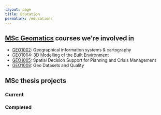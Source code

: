 ```yaml
---
layout: page
title: Education
permalink: /education/
---
```


## [MSc Geomatics](http://www.geomatics.tudelft.nl) courses we're involved in

  * [GEO1002](http://www.studiegids.tudelft.nl/a101_displayCourse.do?course_id=28151): Geographical information systems & cartography
  * [GEO1004](http://www.studiegids.tudelft.nl/a101_displayCourse.do?course_id=28153): 3D Modelling of the Built Environment
  * [GEO1005](http://www.studiegids.tudelft.nl/a101_displayCourse.do?course_id=28154): Spatial Decision Support for Planning and Crisis Management
  * [GEO1008](http://www.studiegids.tudelft.nl/a101_displayCourse.do?course_id=28157): Geo Datasets and Quality


## MSc thesis projects

### Current


### Completed

